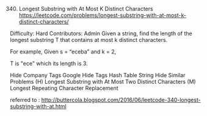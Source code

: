 340. Longest Substring with At Most K Distinct Characters https://leetcode.com/problems/longest-substring-with-at-most-k-distinct-characters/

Difficulty: Hard
Contributors: Admin
Given a string, find the length of the longest substring T that contains at most k distinct characters.

For example, Given s = “eceba” and k = 2,

T is "ece" which its length is 3.

Hide Company Tags Google
Hide Tags Hash Table String
Hide Similar Problems (H) Longest Substring with At Most Two Distinct Characters (M) Longest Repeating Character Replacement

referred to : http://buttercola.blogspot.com/2016/06/leetcode-340-longest-substring-with-at.html
